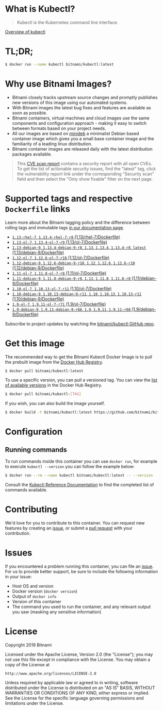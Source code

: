 
# What is Kubectl?

> Kubectl is the Kubernetes command line interface.

[Overview of kubectl](https://kubernetes.io/docs/reference/kubectl/overview/)

# TL;DR;

```bash
$ docker run --name kubectl bitnami/kubectl:latest
```

# Why use Bitnami Images?

* Bitnami closely tracks upstream source changes and promptly publishes new versions of this image using our automated systems.
* With Bitnami images the latest bug fixes and features are available as soon as possible.
* Bitnami containers, virtual machines and cloud images use the same components and configuration approach - making it easy to switch between formats based on your project needs.
* All our images are based on [minideb](https://github.com/bitnami/minideb) a minimalist Debian based container image which gives you a small base container image and the familiarity of a leading linux distribution.
* Bitnami container images are released daily with the latest distribution packages available.


> This [CVE scan report](https://quay.io/repository/bitnami/kubectl?tab=tags) contains a security report with all open CVEs. To get the list of actionable security issues, find the "latest" tag, click the vulnerability report link under the corresponding "Security scan" field and then select the "Only show fixable" filter on the next page.

# Supported tags and respective `Dockerfile` links

Learn more about the Bitnami tagging policy and the difference between rolling tags and immutable tags [in our documentation page](https://docs.bitnami.com/containers/how-to/understand-rolling-tags-containers/).


* [`1.13-rhel-7`, `1.13.4-rhel-7-r8` (1.13/rhel-7/Dockerfile)](https://github.com/bitnami/bitnami-docker-kubectl/blob/1.13.4-rhel-7-r8/1.13/rhel-7/Dockerfile)
* [`1.13-ol-7`, `1.13.4-ol-7-r9` (1.13/ol-7/Dockerfile)](https://github.com/bitnami/bitnami-docker-kubectl/blob/1.13.4-ol-7-r9/1.13/ol-7/Dockerfile)
* [`1.13-debian-9`, `1.13.4-debian-9-r8`, `1.13`, `1.13.4`, `1.13.4-r8`, `latest` (1.13/debian-9/Dockerfile)](https://github.com/bitnami/bitnami-docker-kubectl/blob/1.13.4-debian-9-r8/1.13/debian-9/Dockerfile)
* [`1.12-ol-7`, `1.12.6-ol-7-r10` (1.12/ol-7/Dockerfile)](https://github.com/bitnami/bitnami-docker-kubectl/blob/1.12.6-ol-7-r10/1.12/ol-7/Dockerfile)
* [`1.12-debian-9`, `1.12.6-debian-9-r10`, `1.12`, `1.12.6`, `1.12.6-r10` (1.12/debian-9/Dockerfile)](https://github.com/bitnami/bitnami-docker-kubectl/blob/1.12.6-debian-9-r10/1.12/debian-9/Dockerfile)
* [`1.11-ol-7`, `1.11.8-ol-7-r8` (1.11/ol-7/Dockerfile)](https://github.com/bitnami/bitnami-docker-kubectl/blob/1.11.8-ol-7-r8/1.11/ol-7/Dockerfile)
* [`1.11-debian-9`, `1.11.8-debian-9-r8`, `1.11`, `1.11.8`, `1.11.8-r8` (1.11/debian-9/Dockerfile)](https://github.com/bitnami/bitnami-docker-kubectl/blob/1.11.8-debian-9-r8/1.11/debian-9/Dockerfile)
* [`1.10-ol-7`, `1.10.13-ol-7-r11` (1.10/ol-7/Dockerfile)](https://github.com/bitnami/bitnami-docker-kubectl/blob/1.10.13-ol-7-r11/1.10/ol-7/Dockerfile)
* [`1.10-debian-9`, `1.10.13-debian-9-r11`, `1.10`, `1.10.13`, `1.10.13-r11` (1.10/debian-9/Dockerfile)](https://github.com/bitnami/bitnami-docker-kubectl/blob/1.10.13-debian-9-r11/1.10/debian-9/Dockerfile)
* [`1.9-ol-7`, `1.9.11-ol-7-r71` (1.9/ol-7/Dockerfile)](https://github.com/bitnami/bitnami-docker-kubectl/blob/1.9.11-ol-7-r71/1.9/ol-7/Dockerfile)
* [`1.9-debian-9`, `1.9.11-debian-9-r68`, `1.9`, `1.9.11`, `1.9.11-r68` (1.9/debian-9/Dockerfile)](https://github.com/bitnami/bitnami-docker-kubectl/blob/1.9.11-debian-9-r68/1.9/debian-9/Dockerfile)

Subscribe to project updates by watching the [bitnami/kubectl GitHub repo](https://github.com/bitnami/bitnami-docker-kubectl).

# Get this image

The recommended way to get the Bitnami Kubectl Docker Image is to pull the prebuilt image from the [Docker Hub Registry](https://hub.docker.com/r/bitnami/kubectl).

```bash
$ docker pull bitnami/kubectl:latest
```

To use a specific version, you can pull a versioned tag. You can view the [list of available versions](https://hub.docker.com/r/bitnami/kubectl/tags/) in the Docker Hub Registry.

```bash
$ docker pull bitnami/kubectl:[TAG]
```

If you wish, you can also build the image yourself.

```bash
$ docker build -t bitnami/kubectl:latest https://github.com/bitnami/bitnami-docker-kubectl.git
```

# Configuration

## Running commands

To run commands inside this container you can use `docker run`, for example to execute `kubectl --version` you can follow the example below:

```bash
$ docker run --rm --name kubectl bitnami/kubectl:latest -- --version
```

Consult the [Kubectl Reference Documentation](https://kubernetes.io/docs/reference/generated/kubectl/kubectl-commands) to find the completed list of commands available.

# Contributing

We'd love for you to contribute to this container. You can request new features by creating an [issue](https://github.com/bitnami/bitnami-docker-kubectl/issues), or submit a [pull request](https://github.com/bitnami/bitnami-docker-kubectl/pulls) with your contribution.

# Issues

If you encountered a problem running this container, you can file an [issue](https://github.com/bitnami/bitnami-docker-kubectl/issues). For us to provide better support, be sure to include the following information in your issue:

- Host OS and version
- Docker version (`docker version`)
- Output of `docker info`
- Version of this container
- The command you used to run the container, and any relevant output you saw (masking any sensitive information)

# License

Copyright 2019 Bitnami

Licensed under the Apache License, Version 2.0 (the "License");
you may not use this file except in compliance with the License.
You may obtain a copy of the License at

    http://www.apache.org/licenses/LICENSE-2.0

Unless required by applicable law or agreed to in writing, software
distributed under the License is distributed on an "AS IS" BASIS,
WITHOUT WARRANTIES OR CONDITIONS OF ANY KIND, either express or implied.
See the License for the specific language governing permissions and
limitations under the License.
